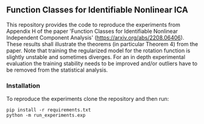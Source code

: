 ## Function Classes for Identifiable Nonlinear ICA
This repository provides the code to reproduce the experiments from
Appendix H of the paper 'Function Classes for Identifiable Nonlinear Independent Component Analysis' 
(https://arxiv.org/abs/2208.06406). These results shall illustrate the theorems (in particular Theorem 4) from the paper.
Note that training the regularized model for the rotation function is slightly unstable and sometimes
diverges.
For an in depth experimental evaluation the training stability needs to be improved and/or 
outliers have to be removed from the statistical analysis.

### Installation

To reproduce the experiments clone the repository and then run:

```
pip install -r requirements.txt
python -m run_experiments.exp
```